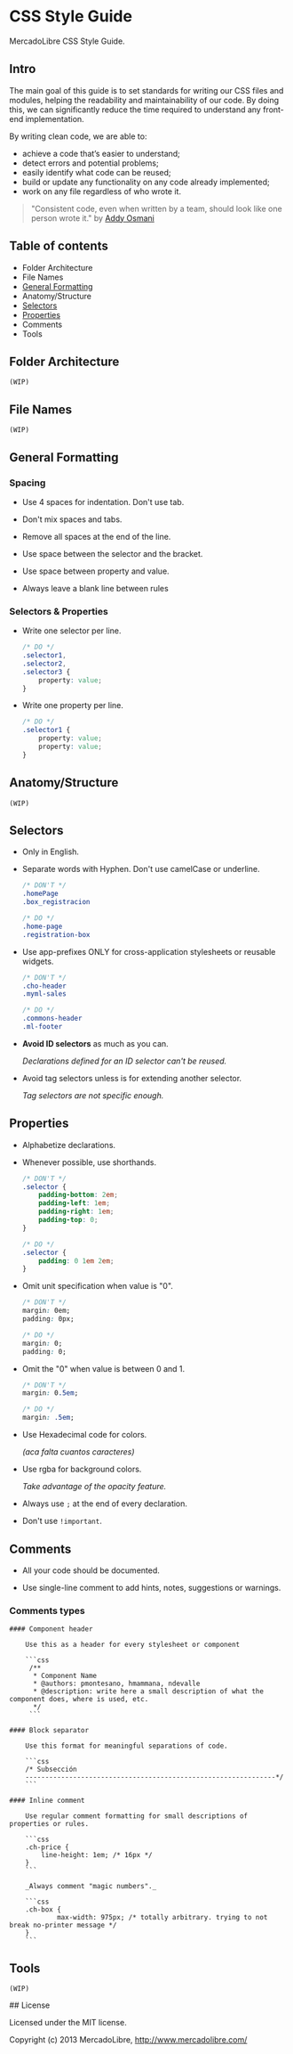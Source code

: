 # CSS Style Guide

MercadoLibre CSS Style Guide.

## Intro
The main goal of this guide is to set standards for writing our CSS files and modules, helping the readability and maintainability of our code. By doing this, we can significantly reduce the time required to understand any front-end implementation.

By writing clean code, we are able to:

- achieve a code that’s easier to understand;
- detect errors and potential problems;
- easily identify what code can be reused;
- build or update any functionality on any code already implemented;
- work on any file regardless of who wrote it.

> "Consistent code, even when written by a team, should look like one person wrote it."
by [Addy Osmani](http://addyosmani.com/blog/javascript-style-guides-and-beautifiers/)

## Table of contents

- Folder Architecture 
- File Names
- [General Formatting](#general-formatting)
- Anatomy/Structure
- [Selectors](#selectors)
- [Properties](#properties)
- Comments
- Tools

## Folder Architecture

	(WIP)

## File Names

	(WIP)

## General Formatting

### Spacing

- Use 4 spaces for indentation. Don't use tab.


- Don't mix spaces and tabs.


- Remove all spaces at the end of the line.


- Use space between the selector and the bracket.


- Use space between property and value.


- Always leave a blank line between rules



### Selectors & Properties

- Write one selector per line.

	```css
	/* DO */
	.selector1,
	.selector2,
	.selector3 {
	    property: value;
	}
	```


- Write one property per line.

	```css
	/* DO */
	.selector1 {
		property: value;
	    property: value;
	}
	```


## Anatomy/Structure
	
	(WIP)


## Selectors

- Only in English. 


- Separate words with Hyphen. Don't use camelCase or underline.

	```css
	/* DON'T */
	.homePage
	.box_registracion
	```

	```css
	/* DO */
	.home-page
	.registration-box 
	```


- Use app-prefixes ONLY for cross-application stylesheets or reusable widgets.

	```css
	/* DON'T */
	.cho-header
	.myml-sales
	```

	```css
	/* DO */
	.commons-header
	.ml-footer
	```


- **Avoid ID selectors** as much as you can.

	_Declarations defined for an ID selector can't be reused._


- Avoid tag selectors unless is for extending another selector.

	_Tag selectors are not specific enough._


## Properties

- Alphabetize declarations.


- Whenever possible, use shorthands.

	```css
	/* DON'T */
	.selector {
		padding-bottom: 2em;
		padding-left: 1em;
		padding-right: 1em;
		padding-top: 0;
	}
	```

	```css
	/* DO */
	.selector {
		padding: 0 1em 2em;
	}
	```


- Omit unit specification when value is "0".

	```css
	/* DON'T */
	margin: 0em;
	padding: 0px;
	```

	```css
	/* DO */
	margin: 0;
	padding: 0;
	```


- Omit the "0" when value is between 0 and 1.

	```css
	/* DON'T */
	margin: 0.5em;
	```

	```css
	/* DO */
	margin: .5em;
	```

- Use Hexadecimal code for colors. 

	_(aca falta cuantos caracteres)_

- Use rgba for background colors.
	
	_Take advantage of the opacity feature._

- Always use `;` at the end of every declaration.

- Don't use `!important`.

## Comments

- All your code should be documented.

- Use single-line comment to add hints, notes, suggestions or warnings.

### Comments types

	#### Component header

		Use this as a header for every stylesheet or component

		```css
		 /**
		  * Component Name
		  * @authors: pmontesano, hmammana, ndevalle
		  * @description: write here a small description of what the component does, where is used, etc.
		  */
		 ```

	#### Block separator

		Use this format for meaningful separations of code.

		```css
		/* Subsección
		---------------------------------------------------------------*/
		```

	#### Inline comment

		Use regular comment formatting for small descriptions of properties or rules.

		```css
		.ch-price {
        	line-height: 1em; /* 16px */
		}
		```

		_Always comment "magic numbers"._

		```css
		.ch-box {
		        max-width: 975px; /* totally arbitrary. trying to not break no-printer message */
		}
		```




## Tools

	(WIP)


## License

Licensed under the MIT license.

Copyright (c) 2013 MercadoLibre, http://www.mercadolibre.com/
